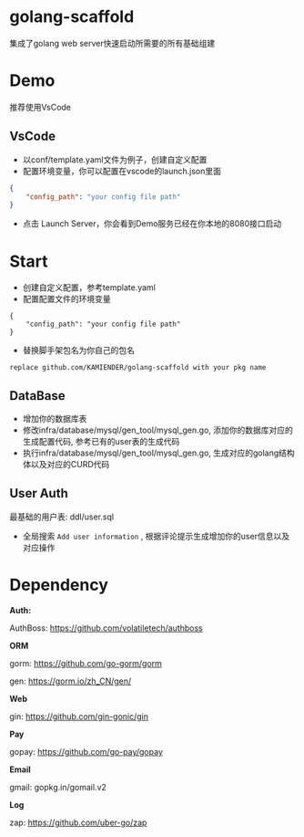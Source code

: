 # golang-scaffold
集成了golang web server快速启动所需要的所有基础组建

# Demo
推荐使用VsCode

## VsCode
* 以conf/template.yaml文件为例子，创建自定义配置
* 配置环境变量，你可以配置在vscode的launch.json里面
```json
{
    "config_path": "your config file path"
}
```
* 点击 Launch Server，你会看到Demo服务已经在你本地的8080接口启动

# Start
* 创建自定义配置，参考template.yaml
* 配置配置文件的环境变量
```
{
    "config_path": "your config file path"
}
```
* 替换脚手架包名为你自己的包名
```
replace github.com/KAMIENDER/golang-scaffold with your pkg name
```
## DataBase
* 增加你的数据库表
* 修改infra/database/mysql/gen_tool/mysql_gen.go, 添加你的数据库对应的生成配置代码, 参考已有的user表的生成代码
* 执行infra/database/mysql/gen_tool/mysql_gen.go, 生成对应的golang结构体以及对应的CURD代码

## User Auth

最基础的用户表: ddl/user.sql
* 全局搜索 `Add user information` , 根据评论提示生成增加你的user信息以及对应操作

# Dependency
**Auth:**

AuthBoss: https://github.com/volatiletech/authboss

**ORM**

gorm: https://github.com/go-gorm/gorm

gen: https://gorm.io/zh_CN/gen/

**Web**

gin: https://github.com/gin-gonic/gin

**Pay**

gopay: https://github.com/go-pay/gopay

**Email**

gmail: gopkg.in/gomail.v2

**Log**

zap: https://github.com/uber-go/zap